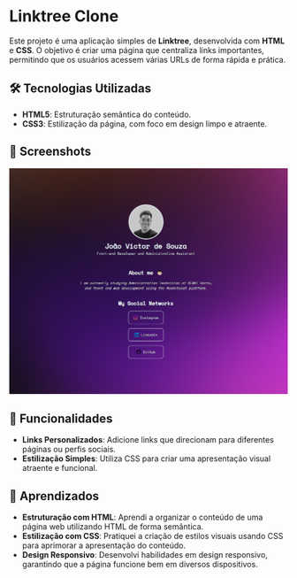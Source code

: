 # Linktree Clone

Este projeto é uma aplicação simples de **Linktree**, desenvolvida com **HTML** e **CSS**. O objetivo é criar uma página que centraliza links importantes, permitindo que os usuários acessem várias URLs de forma rápida e prática.

## 🛠️ Tecnologias Utilizadas

- **HTML5**: Estruturação semântica do conteúdo.
- **CSS3**: Estilização da página, com foco em design limpo e atraente.

## 📸 Screenshots

<div align="center">
    <img src="./assets/final.png" alt="imagem final da minha antiga linktree" />
</div>

## 🚀 Funcionalidades

- **Links Personalizados**: Adicione links que direcionam para diferentes páginas ou perfis sociais.
- **Estilização Simples**: Utiliza CSS para criar uma apresentação visual atraente e funcional.

## 📝 Aprendizados

- **Estruturação com HTML**: Aprendi a organizar o conteúdo de uma página web utilizando HTML de forma semântica.
- **Estilização com CSS**: Pratiquei a criação de estilos visuais usando CSS para aprimorar a apresentação do conteúdo.
- **Design Responsivo**: Desenvolvi habilidades em design responsivo, garantindo que a página funcione bem em diversos dispositivos.

